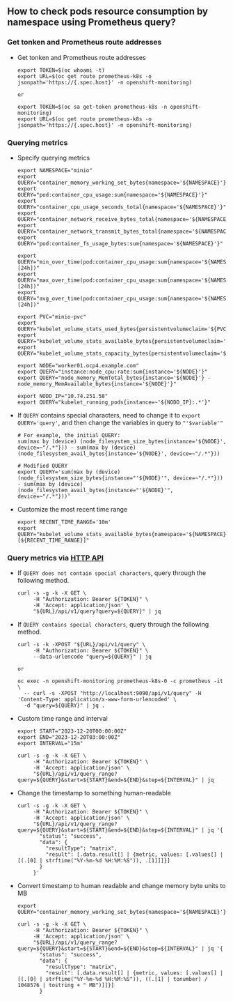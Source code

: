 ## How to check pods resource consumption by namespace using Prometheus query?


### Get tonken and Prometheus route addresses

* Get tonken and Prometheus route addresses
  ```
  export TOKEN=$(oc whoami -t)
  export URL=$(oc get route prometheus-k8s -o jsonpath='https://{.spec.host}' -n openshift-monitoring) 

  or

  export TOKEN=$(oc sa get-token prometheus-k8s -n openshift-monitoring)
  export URL=$(oc get route prometheus-k8s -o jsonpath='https://{.spec.host}' -n openshift-monitoring)    
  ```

### Querying metrics

* Specify querying metrics
  ```
  export NAMESPACE="minio"
  export QUERY="container_memory_working_set_bytes{namespace='${NAMESPACE}'}"
  export QUERY="pod:container_cpu_usage:sum{namespace='${NAMESPACE}'}"
  export QUERY="container_cpu_usage_seconds_total{namespace='${NAMESPACE}'}"
  export QUERY="container_network_receive_bytes_total{namespace='${NAMESPACE}'}"
  export QUERY="container_network_transmit_bytes_total{namespace='${NAMESPACE}'}"
  export QUERY="pod:container_fs_usage_bytes:sum{namespace='${NAMESPACE}'}"

  export QUERY="min_over_time(pod:container_cpu_usage:sum{namespace='${NAMESPACE}'}[24h])"
  export QUERY="max_over_time(pod:container_cpu_usage:sum{namespace='${NAMESPACE}'}[24h])"  
  export QUERY="avg_over_time(pod:container_cpu_usage:sum{namespace='${NAMESPACE}'}[24h])"
  
  export PVC="minio-pvc"
  export QUERY="kubelet_volume_stats_used_bytes{persistentvolumeclaim='${PVC}'}"
  export QUERY="kubelet_volume_stats_available_bytes{persistentvolumeclaim='${PVC}'}"
  export QUERY="kubelet_volume_stats_capacity_bytes{persistentvolumeclaim='${PVC}'}"

  export NODE="worker01.ocp4.example.com"
  export QUERY="instance:node_cpu:rate:sum{instance='${NODE}'}"
  export QUERY="node_memory_MemTotal_bytes{instance='${NODE}'} - node_memory_MemAvailable_bytes{instance='${NODE}'}"

  export NODD_IP="10.74.251.58"
  export QUERY="kubelet_running_pods{instance=~'${NODD_IP}:.*'}"
  ```
  
* If `QUERY` contains special characters, need to change it to `export QUERY='query'`, and then change the variables in query to `"'$variable'"`
  ```
  # For example, the initial QUERY:
  sum(max by (device) (node_filesystem_size_bytes{instance='${NODE}', device=~"/.*"})) - sum(max by (device) (node_filesystem_avail_bytes{instance='${NODE}', device=~"/.*"}))

  # Modified QUERY
  export QUERY='sum(max by (device) (node_filesystem_size_bytes{instance="'${NODE}'", device=~"/.*"})) - sum(max by (device) (node_filesystem_avail_bytes{instance="'${NODE}'", device=~"/.*"}))'
  ```
* Customize the most recent time range  
  ```
  export RECENT_TIME_RANGE='10m' 
  export QUERY="kubelet_volume_stats_available_bytes{namespace='${NAMESPACE}'}[${RECENT_TIME_RANGE}]"
  ```

### Query metrics via [HTTP API](https://prometheus.io/docs/prometheus/latest/querying/api/#http-api)
* If `QUERY does not contain special characters`, query through the following method.
  ```
  curl -s -g -k -X GET \
       -H "Authorization: Bearer ${TOKEN}" \
       -H 'Accept: application/json' \
       "${URL}/api/v1/query?query=${QUERY}" | jq
  ```
  
* If `QUERY contains special characters`, query through the following method.
  ```
  curl -s -k -XPOST "${URL}/api/v1/query" \
       -H "Authorization: Bearer ${TOKEN}" \
       --data-urlencode "query=${QUERY}" | jq

  or
  
  oc exec -n openshift-monitoring prometheus-k8s-0 -c prometheus -it \
    -- curl -s -XPOST "http://localhost:9090/api/v1/query" -H 'Content-Type: application/x-www-form-urlencoded' \
    -d "query=${QUERY}" | jq .
  ```  

* Custom time range and interval
  ```
  export START="2023-12-20T00:00:00Z"
  export END="2023-12-20T03:00:00Z"
  export INTERVAL="15m"

  curl -s -g -k -X GET \
       -H "Authorization: Bearer ${TOKEN}" \
       -H 'Accept: application/json' \
       "${URL}/api/v1/query_range?query=${QUERY}&start=${START}&end=${END}&step=${INTERVAL}" | jq
  ```

* Change the timestamp to something human-readable
  ```
  curl -s -g -k -X GET \
       -H "Authorization: Bearer ${TOKEN}" \
       -H 'Accept: application/json' \
       "${URL}/api/v1/query_range?query=${QUERY}&start=${START}&end=${END}&step=${INTERVAL}" | jq '{
         "status": "success",
         "data": {
           "resultType": "matrix",
           "result": [.data.result[] | {metric, values: [.values[] | [(.[0] | strftime("%Y-%m-%d %H:%M:%S")), .[1]]]}]
         }
       }'
  ```

* Convert timestamp to human readable and change memory byte units to MB
  ```
  export QUERY="container_memory_working_set_bytes{namespace='${NAMESPACE}'}"
  
  curl -s -g -k -X GET \
       -H "Authorization: Bearer ${TOKEN}" \
       -H 'Accept: application/json' \
       "${URL}/api/v1/query_range?query=${QUERY}&start=${START}&end=${END}&step=${INTERVAL}" | jq '{
         "status": "success",
         "data": {
           "resultType": "matrix",
           "result": [.data.result[] | {metric, values: [.values[] | [(.[0] | strftime("%Y-%m-%d %H:%M:%S")), ((.[1] | tonumber) / 1048576 | tostring + " MB")]]}]
         }
  ```
